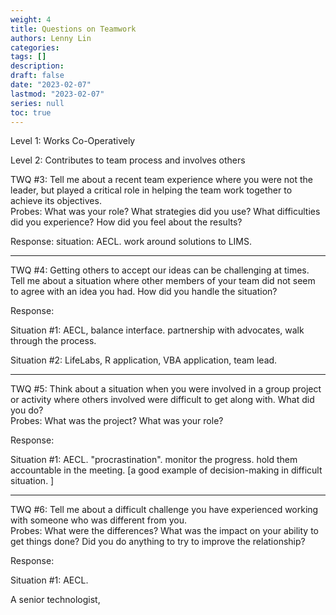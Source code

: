 ```yaml
---
weight: 4
title: Questions on Teamwork
authors: Lenny Lin
categories: 
tags: []
description: 
draft: false
date: "2023-02-07"
lastmod: "2023-02-07"
series: null
toc: true
---
```


Level 1: Works Co-Operatively

Level 2: Contributes to team process and involves others

TWQ #3: Tell me about a recent team experience where you were not the leader, but played a critical role in helping the team work together to achieve its objectives.  
Probes: What was your role?  What strategies did you use? What difficulties did you experience? How did you feel about the results?  

Response:  situation: AECL. work around solutions to LIMS.

---

TWQ #4: Getting others to accept our ideas can be challenging at times.  Tell me about a situation where other members of your team did not seem to agree with an idea you had.  How did you handle the situation?

Response:   

Situation #1: AECL, balance interface.  partnership with advocates, walk through the process.

Situation #2: LifeLabs, R application, VBA application, team lead.

---

TWQ #5: Think about a situation when you were involved in a group project or activity where others involved were difficult to get along with.  What did you do?  
Probes: What was the project? What was your role?

Response:  

Situation #1: AECL. "procrastination".  monitor the progress.  hold them accountable in the meeting.  [a good example of decision-making in difficult situation.  ]

---

TWQ #6: Tell me about a difficult challenge you have experienced working with someone who was different from you.  
Probes:  What were the differences?  What was the impact on your ability to get things done?  Did you do anything to try to improve the relationship?


Response:  

Situation #1: AECL.

A senior technologist, 
